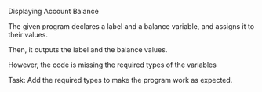Displaying Account Balance

The given program declares a label and a balance variable, and assigns it to their values.

Then, it outputs the label and the balance values.

However, the code is missing the required types of the variables

Task: Add the required types to make the program work as expected.
